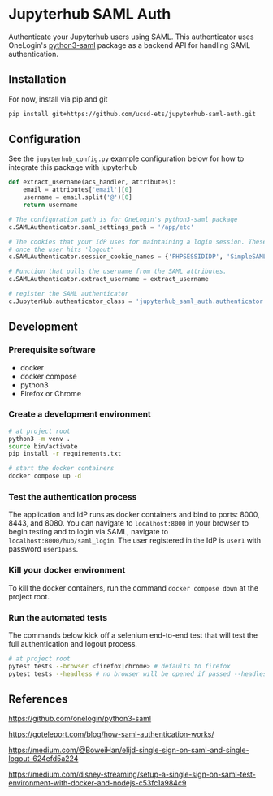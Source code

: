 # Jupyterhub SAML Auth

Authenticate your Jupyterhub users using SAML. This authenticator uses OneLogin's [python3-saml](https://github.com/onelogin/python3-saml) package as a backend API for handling SAML authentication.

## Installation

For now, install via pip and git

```bash
pip install git+https://github.com/ucsd-ets/jupyterhub-saml-auth.git
```

## Configuration

See the `jupyterhub_config.py` example configuration below for how to integrate this package with jupyterhub

```python
def extract_username(acs_handler, attributes):
    email = attributes['email'][0]
    username = email.split('@')[0]
    return username

# The configuration path is for OneLogin's python3-saml package
c.SAMLAuthenticator.saml_settings_path = '/app/etc'

# The cookies that your IdP uses for maintaining a login session. These will be cleared
# once the user hits 'logout'
c.SAMLAuthenticator.session_cookie_names = {'PHPSESSIDIDP', 'SimpleSAMLAuthTokenIdp'}

# Function that pulls the username from the SAML attributes.
c.SAMLAuthenticator.extract_username = extract_username

# register the SAML authenticator
c.JupyterHub.authenticator_class = 'jupyterhub_saml_auth.authenticator.SAMLAuthenticator'
```

## Development

### Prerequisite software

- docker
- docker compose
- python3
- Firefox or Chrome
### Create a development environment

```bash
# at project root
python3 -m venv .
source bin/activate
pip install -r requirements.txt

# start the docker containers
docker compose up -d
```

### Test the authentication process

The application and IdP runs as docker containers and bind to ports: 8000, 8443, and 8080. You can navigate to `localhost:8000` in your browser to begin testing and to login via SAML, navigate to `localhost:8000/hub/saml_login`. The user registered in the IdP is `user1` with password `user1pass`.

### Kill your docker environment

To kill the docker containers, run the command `docker compose down` at the project root.

### Run the automated tests

The commands below kick off a selenium end-to-end test that will test the full authentication and logout process.

```bash
# at project root
pytest tests --browser <firefox|chrome> # defaults to firefox
pytest tests --headless # no browser will be opened if passed --headless flag
```

## References

https://github.com/onelogin/python3-saml

https://goteleport.com/blog/how-saml-authentication-works/

https://medium.com/@BoweiHan/elijd-single-sign-on-saml-and-single-logout-624efd5a224

https://medium.com/disney-streaming/setup-a-single-sign-on-saml-test-environment-with-docker-and-nodejs-c53fc1a984c9